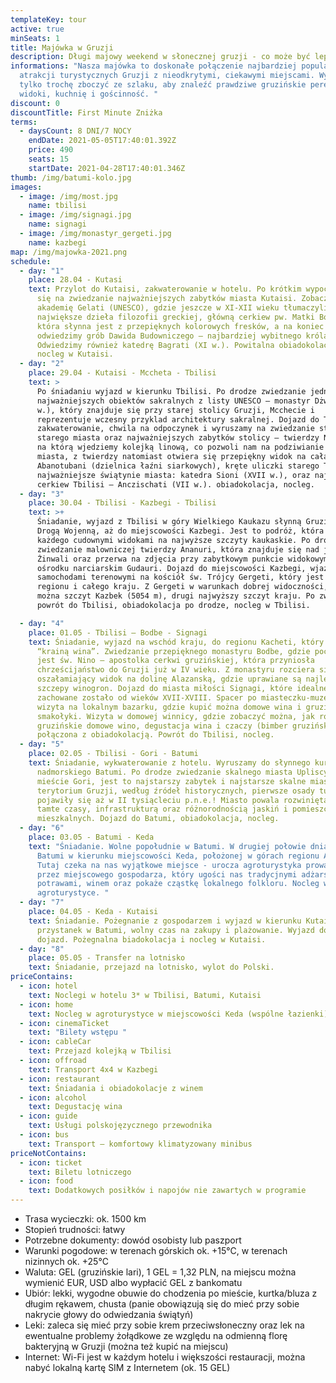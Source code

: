 ```yaml
---
templateKey: tour
active: true
minSeats: 1
title: Majówka w Gruzji
description: Długi majowy weekend w słonecznej gruzji - co może być lepsze!
informations: "Nasza majówka to doskonałe połączenie najbardziej popularnych
  atrakcji turystycznych Gruzji z nieodkrytymi, ciekawymi miejscami. Wystarczy
  tylko trochę zboczyć ze szlaku, aby znaleźć prawdziwe gruzińskie perełki -
  widoki, kuchnię i gościnność. "
discount: 0
discountTitle: First Minute Zniżka
terms:
  - daysCount: 8 DNI/7 NOCY
    endDate: 2021-05-05T17:40:01.392Z
    price: 490
    seats: 15
    startDate: 2021-04-28T17:40:01.346Z
thumb: /img/batumi-kolo.jpg
images:
  - image: /img/most.jpg
    name: tbilisi
  - image: /img/signagi.jpg
    name: signagi
  - image: /img/monastyr_gergeti.jpg
    name: kazbegi
map: /img/majowka-2021.png
schedule:
  - day: "1"
    place: 28.04 - Kutasi
    text: Przylot do Kutaisi, zakwaterowanie w hotelu. Po krótkim wypoczynku udajemy
      się na zwiedzanie najważniejszych zabytków miasta Kutaisi. Zobaczymy
      akademię Gelati (UNESCO), gdzie jeszcze w XI-XII wieku tłumaczyli
      największe dzieła filozofii greckiej, główną cerkiew pw. Matki Boskiej,
      która słynna jest z przepięknych kolorowych fresków, a na koniec
      odwiedzimy grób Dawida Budowniczego – najbardziej wybitnego króla Gruzji.
      Odwiedzimy również katedrę Bagrati (XI w.). Powitalna obiadokolacja i
      nocleg w Kutaisi.
  - day: "2"
    place: 29.04 - Kutaisi - Mccheta - Tbilisi
    text: >
      Po śniadaniu wyjazd w kierunku Tbilisi. Po drodze zwiedzanie jednego z
      najważniejszych obiektów sakralnych z listy UNESCO – monastyr Dżwari (VI
      w.), który znajduje się przy starej stolicy Gruzji, Mcchecie i
      reprezentuje wczesny przyklad architektury sakralnej. Dojazd do Tbilisi,
      zakwaterowanie, chwila na odpoczynek i wyruszamy na zwiedzanie stolicy:
      starego miasta oraz najważniejszych zabytków stolicy – twierdzy Narikala,
      na którą wjedziemy kolejką linową, co pozwoli nam na podziwianie panoramy
      miasta, z twierdzy natomiast otwiera się przepiękny widok na całą stolicę;
      Abanotubani (dzielnica łaźni siarkowych), kręte uliczki starego Tbilisi,
      najważniejsze świątynie miasta: katedra Sioni (XVII w.), oraz najstarsza
      cerkiew Tbilisi – Anczischati (VII w.). obiadokolacja, nocleg.
  - day: "3"
    place: 30.04 - Tbilisi - Kazbegi - Tbilisi
    text: >+
      Śniadanie, wyjazd z Tbilisi w góry Wielkiego Kaukazu słynną Gruzińską
      Drogą Wojenną, aż do miejscowości Kazbegi. Jest to podróż, która zachwyci
      każdego cudownymi widokami na najwyższe szczyty kaukaskie. Po drodze
      zwiedzanie malowniczej twierdzy Ananuri, która znajduje się nad jeziorem
      Żinwali oraz przerwa na zdjęcia przy zabytkowym punkcie widokowym w
      ośrodku narciarskim Gudauri. Dojazd do miejscowości Kazbegi, wjazd
      samochodami terenowymi na kościół św. Trójcy Gergeti, który jest wizytówką
      regionu i całego kraju. Z Gergeti w warunkach dobrej widoczności, zobaczyć
      można szczyt Kazbek (5054 m), drugi najwyższy szczyt kraju. Po zwiedzaniu
      powrót do Tbilisi, obiadokolacja po drodze, nocleg w Tbilisi.

  - day: "4"
    place: 01.05 - Tbilisi – Bodbe - Signagi
    text: Śniadanie, wyjazd na wschód kraju, do regionu Kacheti, który zwany jest
      “krainą wina”. Zwiedzanie przepięknego monastyru Bodbe, gdzie pochowana
      jest św. Nino – apostolka cerkwi gruzińskiej, która przyniosła
      chrześcijaństwo do Gruzji już w IV wieku. Z monastyru rozciera się
      oszałamiający widok na dolinę Alazanską, gdzie uprawiane są najlepsze
      szczepy winogron. Dojazd do miasta miłości Signagi, które idealne
      zachowane zostało od wieków XVII-XVIII. Spacer po miasteczku-muzeum,
      wizyta na lokalnym bazarku, gdzie kupić można domowe wina i gruzińskie
      smakołyki. Wizyta w domowej winnicy, gdzie zobaczyć można, jak robi się
      gruzińskie domowe wino, degustacja wina i czaczy (bimber gruziński)
      połączona z obiadokolacją. Powrót do Tbilisi, nocleg.
  - day: "5"
    place: 02.05 - Tbilisi - Gori - Batumi
    text: Śniadanie, wykwaterowanie z hotelu. Wyruszamy do słynnego kurortu
      nadmorskiego Batumi. Po drodze zwiedzanie skalnego miasta Upliscyche w
      mieście Gori, jest to najstarszy zabytek i najstarsze skalne miasto na
      terytorium Gruzji, według źródeł historycznych, pierwsze osady tutaj
      pojawiły się aż w II tysiącleciu p.n.e.! Miasto powala rozwiniętą, jak na
      tamte czasy, infrastrukturą oraz różnorodnością jaskiń i pomieszczeń
      mieszkalnych. Dojazd do Batumi, obiadokolacja, nocleg.
  - day: "6"
    place: 03.05 - Batumi - Keda
    text: "Śniadanie. Wolne popołudnie w Batumi. W drugiej połowie dnia wyjazd z
      Batumi w kierunku miejscowości Keda, położonej w górach regionu Adżaria.
      Tutaj czeka na nas wyjątkowe miejsce - urocza agroturystyka prowadzona
      przez miejscowego gospodarza, który ugości nas tradycjnymi adżarskimi
      potrawami, winem oraz pokaże cząstkę lokalnego folkloru. Nocleg w
      agroturystyce. "
  - day: "7"
    place: 04.05 - Keda - Kutaisi
    text: Śniadanie. Pożegnanie z gospodarzem i wyjazd w kierunku Kutaisi. Po drodze
      przystanek w Batumi, wolny czas na zakupy i plażowanie. Wyjazd do Kutaisi,
      dojazd. Pożegnalna biadokolacja i nocleg w Kutaisi.
  - day: "8"
    place: 05.05 - Transfer na lotnisko
    text: Śniadanie, przejazd na lotnisko, wylot do Polski.
priceContains:
  - icon: hotel
    text: Noclegi w hotelu 3* w Tbilisi, Batumi, Kutaisi
  - icon: home
    text: Nocleg w agroturystyce w miejscowości Keda (wspólne łazienki)
  - icon: cinemaTicket
    text: "Bilety wstępu "
  - icon: cableCar
    text: Przejazd kolejką w Tbilisi
  - icon: offroad
    text: Transport 4x4 w Kazbegi
  - icon: restaurant
    text: Śniadania i obiadokolacje z winem
  - icon: alcohol
    text: Degustację wina
  - icon: guide
    text: Usługi polskojęzycznego przewodnika
  - icon: bus
    text: Transport – komfortowy klimatyzowany minibus
priceNotContains:
  - icon: ticket
    text: Biletu lotniczego
  - icon: food
    text: Dodatkowych posiłków i napojów nie zawartych w programie
---
```

* Trasa wycieczki: ok. 1500 km
* Stopień trudności: łatwy
* Potrzebne dokumenty: dowód osobisty lub paszport
* Warunki pogodowe: w terenach górskich ok. +15°C, w terenach nizinnych ok. +25°C
* Waluta: GEL (gruzińskie lari), 1 GEL = 1,32 PLN, na miejscu można wymienić EUR, USD albo wypłacić GEL z bankomatu 
* Ubiór: lekki, wygodne obuwie do chodzenia po mieście, kurtka/bluza z długim rękawem, chusta (panie obowiązują się do mieć przy sobie nakrycie głowy do odwiedzania świątyń)
* Leki: zaleca się mieć przy sobie krem przeciwsłoneczny oraz lek na ewentualne problemy żołądkowe ze względu na odmienną florę bakteryjną w Gruzji (można też kupić na miejscu)
* Internet: Wi-Fi jest w każdym hotelu i większości restauracji, można nabyć lokalną kartę SIM z Internetem (ok. 15 GEL)